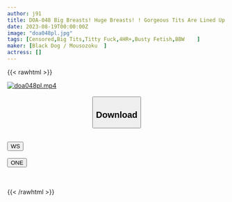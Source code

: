 ```yaml
---
author: j91
title: DOA-048 Big Breasts! Huge Breasts! ! Gorgeous Tits Are Lined Up! Summary
date: 2023-08-19T00:00:00Z
image: "doa048pl.jpg"
tags: [Censored,Big Tits,Titty Fuck,4HR+,Busty Fetish,BBW	 ]
maker: [Black Dog / Mousozoku  ]
actress: []
---
```



{{< rawhtml >}}

<div class="video" data-videoid="bsh18fw6mjwr">
    <a href="javascript:;">
        <img src="https://my.j91.asia/posts/doa048pl/doa048pl.jpg" width="WIDTH" height="HEIGHT" alt="doa048pl.mp4" loading="lazy">
    </a>
</div>

<script type="text/javascript" src="https://j91.asia/asset/on-demand-ws.js"></script>

<br>
  <link rel="stylesheet" href="https://j91.asia/asset/bs5.css">
  
  <center>
  <button class="btn btn-primary" type="button" data-bs-toggle="collapse" data-bs-target=".multi-collapse" aria-expanded="false" aria-controls="multiCollapseExample1 multiCollapseExample2"><h2>Download</h2></button></center>
</p>
<div class="row">
  <div class="col">
    <div class="collapse multi-collapse" id="multiCollapseExample1">
      <div class="card card-body">
	      	      <br>
<div class="buttons">  
<a href="https://wolfstream.tv/bsh18fw6mjwr"><button class="btn-hover color-3"><i class="fa fa-download"></i> WS</button></a></div>
    </div>
  </div>
</div>
  <div class="col">
    <div class="collapse multi-collapse" id="multiCollapseExample2">
      <div class="card card-body">
	      <br>
<div class="buttons">
    <a href="https://oneupload.to/24mmj2i1a8qw"><button class="btn-hover color-9"><i class="fa fa-download"></i> ONE</button></a></div>
<br><br>
      </div>
    </div>
  </div>
</div>

{{< /rawhtml >}}
